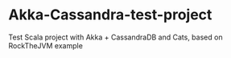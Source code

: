 # Akka-Cassandra-test-project
Test Scala project with Akka + CassandraDB and Cats, based on RockTheJVM example
